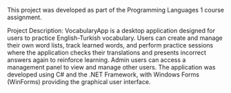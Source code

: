 This project was developed as part of the Programming Languages 1 course assignment.

Project Description:
VocabularyApp is a desktop application designed for users to practice English-Turkish vocabulary. Users can create and manage their own word lists, track learned words, and perform practice sessions where the application checks their translations and presents incorrect answers again to reinforce learning. Admin users can access a management panel to view and manage other users. The application was developed using C# and the .NET Framework, with Windows Forms (WinForms) providing the graphical user interface.

